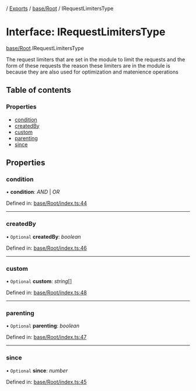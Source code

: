 [](../README.md) / [Exports](../modules.md) / [base/Root](../modules/base_root.md) / IRequestLimitersType

# Interface: IRequestLimitersType

[base/Root](../modules/base_root.md).IRequestLimitersType

The request limiters that are set in the module
to limit the requests and the form of these requests
the reason these limiters are in the module is because
they are also used for optimization and matenience operations

## Table of contents

### Properties

- [condition](base_root.irequestlimiterstype.md#condition)
- [createdBy](base_root.irequestlimiterstype.md#createdby)
- [custom](base_root.irequestlimiterstype.md#custom)
- [parenting](base_root.irequestlimiterstype.md#parenting)
- [since](base_root.irequestlimiterstype.md#since)

## Properties

### condition

• **condition**: *AND* \| *OR*

Defined in: [base/Root/index.ts:44](https://github.com/onzag/itemize/blob/5fcde7cf/base/Root/index.ts#L44)

___

### createdBy

• `Optional` **createdBy**: *boolean*

Defined in: [base/Root/index.ts:46](https://github.com/onzag/itemize/blob/5fcde7cf/base/Root/index.ts#L46)

___

### custom

• `Optional` **custom**: *string*[]

Defined in: [base/Root/index.ts:48](https://github.com/onzag/itemize/blob/5fcde7cf/base/Root/index.ts#L48)

___

### parenting

• `Optional` **parenting**: *boolean*

Defined in: [base/Root/index.ts:47](https://github.com/onzag/itemize/blob/5fcde7cf/base/Root/index.ts#L47)

___

### since

• `Optional` **since**: *number*

Defined in: [base/Root/index.ts:45](https://github.com/onzag/itemize/blob/5fcde7cf/base/Root/index.ts#L45)
